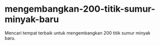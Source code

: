 # mengembangkan-200-titik-sumur-minyak-baru
Mencari tempat terbaik untuk mengembangkan 200 titik sumur minyak baru.
